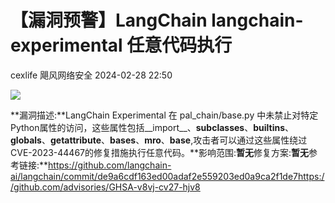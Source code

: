#  【漏洞预警】LangChain langchain-experimental 任意代码执行   
cexlife  飓风网络安全   2024-02-28 22:50  
  
![](https://mmbiz.qpic.cn/mmbiz_png/ibhQpAia4xu00E5bq7xsQibDHbWhOr2Hh1t99pEn7gnQTXb09uO9oF1cJ06SAOleHicDs7o3wr1YkTFns4KLc8ibYicw/640?wx_fmt=png&from=appmsg "")  
  
**漏洞描述:**LangChain Experimental 在 pal_chain/base.py 中未禁止对特定Python属性的访问，这些属性包括__import__、__subclasses__、__builtins__、__globals__、__getattribute__、__bases__、__mro__、__base__,攻击者可以通过这些属性绕过CVE-2023-44467的修复措施执行任意代码。**影响范围:**暂无**修复方案:**暂无**参考链接:**https://github.com/langchain-ai/langchain/commit/de9a6cdf163ed00adaf2e559203ed0a9ca2f1de7https://github.com/advisories/GHSA-v8vj-cv27-hjv8  
  
